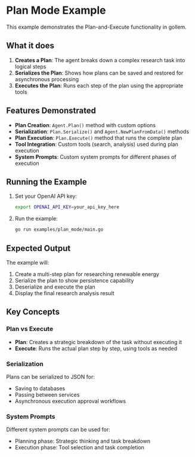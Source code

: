 # Plan Mode Example

This example demonstrates the Plan-and-Execute functionality in gollem.

## What it does

1. **Creates a Plan**: The agent breaks down a complex research task into logical steps
2. **Serializes the Plan**: Shows how plans can be saved and restored for asynchronous processing
3. **Executes the Plan**: Runs each step of the plan using the appropriate tools

## Features Demonstrated

- **Plan Creation**: `Agent.Plan()` method with custom options
- **Serialization**: `Plan.Serialize()` and `Agent.NewPlanFromData()` methods
- **Plan Execution**: `Plan.Execute()` method that runs the complete plan
- **Tool Integration**: Custom tools (search, analysis) used during plan execution
- **System Prompts**: Custom system prompts for different phases of execution

## Running the Example

1. Set your OpenAI API key:
   ```bash
   export OPENAI_API_KEY=your_api_key_here
   ```

2. Run the example:
   ```bash
   go run examples/plan_mode/main.go
   ```

## Expected Output

The example will:
1. Create a multi-step plan for researching renewable energy
2. Serialize the plan to show persistence capability 
3. Deserialize and execute the plan
4. Display the final research analysis result

## Key Concepts

### Plan vs Execute
- **Plan**: Creates a strategic breakdown of the task without executing it
- **Execute**: Runs the actual plan step by step, using tools as needed

### Serialization
Plans can be serialized to JSON for:
- Saving to databases
- Passing between services
- Asynchronous execution approval workflows

### System Prompts
Different system prompts can be used for:
- Planning phase: Strategic thinking and task breakdown
- Execution phase: Tool selection and task completion